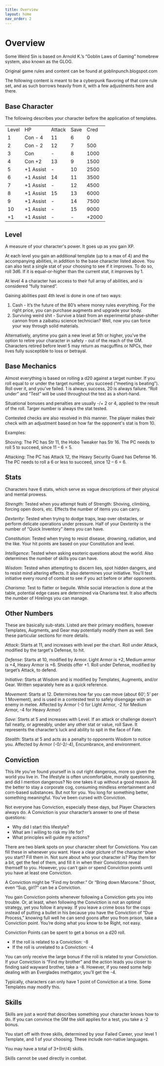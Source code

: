 ```yaml
---
title: Overview
layout: home
nav_order: 2
---
```


# **Overview**

Some Weird Sin is based on Arnold K.’s “Goblin Laws of Gaming” homebrew system, also known as the GLOG. 

Original game rules and content can be found at goblinpunch.blogspot.com

The following content is meant to be a cyberpunk flavoring of that core rule set, and as such borrows heavily from it, with a few adjustments here and there. 


## **Base Character**

The following describes your character before the application of templates. 


<table>
  <tr>
   <td>Level
   </td>
   <td>HP
   </td>
   <td>Attack
   </td>
   <td>Save
   </td>
   <td>Cred
   </td>
  </tr>
  <tr>
   <td>1
   </td>
   <td>Con - 4
   </td>
   <td>11
   </td>
   <td>6
   </td>
   <td>0
   </td>
  </tr>
  <tr>
   <td>2
   </td>
   <td>Con - 2
   </td>
   <td>12
   </td>
   <td>7
   </td>
   <td>500
   </td>
  </tr>
  <tr>
   <td>3
   </td>
   <td>Con
   </td>
   <td>-
   </td>
   <td>8
   </td>
   <td>1000
   </td>
  </tr>
  <tr>
   <td>4
   </td>
   <td>Con +2
   </td>
   <td>13
   </td>
   <td>9
   </td>
   <td>1500
   </td>
  </tr>
  <tr>
   <td>5
   </td>
   <td>+1 Assist
   </td>
   <td>-
   </td>
   <td>10
   </td>
   <td>2500
   </td>
  </tr>
  <tr>
   <td>6
   </td>
   <td>+1 Assist
   </td>
   <td>14
   </td>
   <td>11
   </td>
   <td>3500
   </td>
  </tr>
  <tr>
   <td>7
   </td>
   <td>+1 Assist
   </td>
   <td>-
   </td>
   <td>12
   </td>
   <td>4500
   </td>
  </tr>
  <tr>
   <td>8
   </td>
   <td>+1 Assist
   </td>
   <td>15
   </td>
   <td>13
   </td>
   <td>6000
   </td>
  </tr>
  <tr>
   <td>9
   </td>
   <td>+1 Assist
   </td>
   <td>-
   </td>
   <td>14
   </td>
   <td>7500
   </td>
  </tr>
  <tr>
   <td>10
   </td>
   <td>+1 Assist
   </td>
   <td>-
   </td>
   <td>15
   </td>
   <td>9000
   </td>
  </tr>
  <tr>
   <td>+1
   </td>
   <td>+1 Assist
   </td>
   <td>-
   </td>
   <td>-
   </td>
   <td>+2000
   </td>
  </tr>
</table>



## **Level**

A measure of your character's power. It goes up as you gain XP. 

At each level you gain an additional template (up to a max of 4) and the accompanying abilities, in addition to the base character listed above. You can also test a single stat of your choosing to see if it improves. To do so, roll 3d6. If it is equal-or-higher than the current stat, it improves by 1. 

At level 4 a character has access to their full array of abilities, and is considered “fully trained”. 

Gaining abilities past 4th level is done in one of two ways:



1. Cash - It’s the future of the 80’s where money rules everything. For the right price, you can purchase augments and upgrade your body. 
2. Surviving weird shit - Survive a blast from an experimental phase-shifter cannon from a zaibatsu science technician? Well, now you can force your way through solid materials. 

Alternatively, anytime you gain a new level at 5th or higher, you've the option to retire your character in safety - out of the reach of the GM. Characters retired before level 5 may return as macguffins or NPCs, their lives fully susceptible to loss or betrayal. 




## **Base Mechanics**

Almost everything is based on rolling a d20 against a target number. If you roll equal to or under the target number, you succeed (“meeting is beating”). Roll over it, and you’ve failed. 1 is always success, 20 is always failure. “Roll under” and “Test” will be used throughout the text as a short-hand. 

Situational bonuses and penalties are usually -/+ 2 or 4, applied to the result of the roll. Targer number is always the stat tested.

Contested checks are also resolved in this manner. The player makes their check with an adjustment based on how far the opponent's stat is from 10. 

Examples:

Shoving: The PC has Str 11, the Hobo Tweaker has Str 16. The PC needs to roll 5 to succeed, since 11 – 6 = 5.

Attacking: The PC has Attack 12, the Heavy Security Guard has Defense 16. The PC needs to roll a 6 or less to succeed, since 12 – 6 = 6. 


## **Stats**

Characters have 6 stats, which serve as vague descriptions of their physical and mental prowess. 

_Strength_: Tested when you attempt feats of Strength: Shoving, climbing, forcing open doors, etc. Effects the number of items you can carry. 

_Dexterity_: Tested when trying to dodge traps, leap over obstacles, or perform delicate operations under pressure. Half of your Dexterity is the number of “Quick Inventory” items you can have. 

_Constitution_: Tested when trying to resist disease, drowning, radiation, and the like. Your hit points are based on your Constitution and level. 

_Intelligence_: Tested when asking esoteric questions about the world. Also determines the number of skills you can have. 

_Wisdom_: Tested when attempting to discern lies, spot hidden dangers, and to resist mind altering effects. It also determines your initiative. You’ll test initiative every round of combat to see if you act before or after opponents. 

_Charisma_: Test to flatter or beguile. While social interaction is done at the table, potential edge cases are determined via Charisma test. It also affects the number of Hirelings you can manage. 


## **Other Numbers**

These are basically sub-stats. Listed are their primary modifiers, however Templates, Augments, and Gear may potentially modify them as well. See these particular sections for more details. 

_Attack_: Starts at 11, and increases with level per the chart. Roll under Attack, modified by the target's Defense, to hit. 

_Defense_: Starts at 10, modified by Armor. Light Armor is +2, Medium armor is +4, Heavy Armor is +6. Shields offer +1. Roll under Defense, modified by target’s Attack, to defend. 

_Initiative_: Starts at Wisdom and is modified by Templates, Augments, and/or Gear. Written separately here as a quick reference. 

_Movement_: Starts at 12. Determines how far you can move (about 60’; 5’ per 1 Movement), and is used in a contested test to safely disengage with an enemy in melee. Affected by Armor (-0 for Light Armor, -2 for Medium Armor, -4 for Heavy Armor) 

_Save_: Starts at 5 and increases with Level. If an attack or challenge doesn’t fall neatly, or agreeably, under any other stat or value, roll Save. It represents the character’s luck and ability to spit in the face of Fate. 

_Stealth_: Starts at 5 and acts as a penalty to opponents Wisdom to notice you. Affected by Armor (-0/-2/-4), Encumbrance, and environment. 


## **Conviction**

This life you’ve found yourself in is out right dangerous, more so given the world you live in. The lifestyle is often uncomfortable, morally questioning, and did I mention dangerous? No one takes it up without a good reason. All the better to stay a corporate cog, consuming mindless entertainment and corn-based substances. But not for you. You long for something better, something meaningful. You’ve been cursed with Conviction. 

Not everyone has Conviction, especially these days, but Player Characters always do. A Conviction is your character’s answer to one of these questions:



* Why did I start this lifestyle?
* What am I willing to risk my life for?
* What principles will guide my actions?

There are two blank spots on your character sheet for Convictions. You can fill these in whenever you want. Have a clear picture of the character when you start? Fill them in. Not sure about who your character is? Play them for a bit, get the feel of them, and fill it in when their Convictions reveal themself to you. However, you can’t gain or spend Conviction points until you have at least one Conviction. 

A Conviction might be “Find my brother.” Or “Bring down Marcone.” Shoot, even “Sup, girl?” can be a Conviction. 

You gain Conviction points whenever following a Conviction gets you into trouble. Or, at least, when following the Conviction is not an optimal strategy, yet you follow it anyway. If you leave a crime boss for the cops instead of putting a bullet in his because you have the Conviction of “Due Process,” knowing full well he can send goons after you from prison, take a Conviction point. You’re doing what you know to be Right, not easy. 

Conviction Points can be spent to get a bonus on a d20 roll. 



* If the roll is related to a Conviction: -8
* If the roll is unrelated to a Conviction: -4

You can only receive the large bonus if the roll is related to your Conviction. If your Conviction is “Find my brother” and the action leads you closer to finding said wayward brother, take a -8. However, if you need some help dealing with an Everglades methgator, you’ll get the -4. 

Typically, characters can only have 1 point of Conviction at a time. Some Templates may modify this. 


## **Skills**

Skills are just a word that describes something your character knows how to do. If you can convince the GM the skill applies for a test, you take a -2 bonus.

You start off with three skills, determined by your Failed Career, your level 1 Template, and 1 of your choosing. These include non-native languages. 

You may have a total of 3+(Int/4) skills. 

Skills cannot be used directly in combat. 
